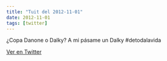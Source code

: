```yaml
---
title: "Tuit del 2012-11-01"
date: 2012-11-01
tags: [twitter]
---
```


¿Copa Danone o Dalky? A mi pásame un Dalky #detodalavida



[Ver en Twitter](https://twitter.com/i/web/status/264154430008598529)
